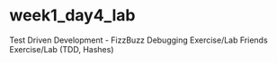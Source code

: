 # week1_day4_lab
Test Driven Development - FizzBuzz
Debugging
Exercise/Lab Friends Exercise/Lab (TDD, Hashes)
